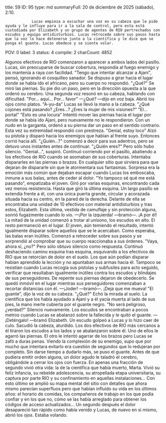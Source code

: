 title:          59
ID:             95
type:           md
summaryFull:    20 de diciembre de 2025 (sábado), 2:10.
                
                Lucas empieza a escuchar una voz en su cabeza que le pide ayuda y le influye para ir a la sala de control, pero esta está custodiada por Elizabeth y un grupo de agentes de RIO pertrechados con escudos y equipo antidisturbios. Lucas retrocede sobre sus pasos hasta que la voz lo hace detenerse junto a la científica y le dice que se ponga el guante. Lucas obedece y se siente volar.
POV:            0
label:          3
status:         4
compile:        2
charCount:      4852


Algunos efectivos de RIO comenzaron a aparecer a ambos lados del pasillo. Lucas, sin preocuparse de buscar cobertura, respondía al fuego enemigo y los mantenía a raya con facilidad.
"Tengo que intentar alcanzar a Ajani", pensó, ignorando el cosquilleo sanador.
Se dispuso a girar hacia el lugar donde se había ido el africano, pero su cuerpo no respondió.
"¿Qué?"
Se miró las piernas. Su pie dio un paso, pero en la dirección opuesta a la que ordenó su cerebro.
Una segunda voz resonó en su cabeza, hablando con dificultad.
"Por... aquí... Por... favor"
—¿Qué? —dijo en voz baja. Abrió los ojos como platos.
"A-yu-da"
Lucas se llevó la mano a la cabeza.
"¿Qué cojones está pasando? ¿Eres...? ¿Eres la mujer de mis visiones?"
"El... portal"
"Esto es una locura"
Intentó mover las piernas hacia el lugar por donde se había ido Ajani, pero nuevamente no le respondieron.
Con un nudo en la garganta, ordenó a su pierna dar un paso en el sentido contrario. Esta vez su extremidad respondió con prestreza.
"Genial, estoy loco"
Alzó su pistola y disparó hacia los enemigos que habían al frente suyo. Entonces corrió hacia allí.
"¿Quién...?" comenzó a decir para sus adentros, pero se detuvo unos instantes antes de continuar. "¿Quién eres?"
Pero sólo hubo silencio.
"Genial...", suspiró.
Continuó corriendo por el pasillo, abatiendo a los efectivos de RIO cuando se asomaban de sus coberturas. Intentaba dispararles en las piernas o brazos. En cualquier sitio que sirviera para que dejaran de dispararle sin que le atormentara sus fantasmas.
Sorpresa era la emoción más común que dejaban escapar cuando Lucas los emboscaba, inmune a sus balas, antes de ceder al dolor.
"Yo tampoco sé qué me está pasando", empatizaba el joven.
Giró por varias esquinas, encontrando cada vez menos resistencia.
Hasta que giró la última esquina.
Un largo pasillo se extendía frente a él, con una única puerta grande, circular y acorazada situada hacia su centro, en la pared de la derecha. Delante de ella se encontraba una unidad de 10 efectivos con material antidisturbios y tras estos, Elizabeth.
Esta última, vestida de camuflaje y sin protección alguna, sonrió fugazmente cuando lo vio.
—¡Por la izquierda! —bramó—. ¡A por él!
La mitad de la unidad comenzó a trotar al unísono, los escudos en alto. El resto permaneció en el lugar.
El joven, aún temiendo el resultado, intentó igualmente disparar sobre aquellos que se le acercaban.
Como esperaba, las balas eran inútiles.
Comenzó a retroceder sobre sus pasos y se sorprendió al comprobar que su cuerpo reaccionaba a sus órdenes.
"Vaya, ahora sí, ¿no?"
Pero sólo obtuvo silencio como respuesta.
Continuó deshaciendo camino esquina tras esquina, esquivando a los efectivos de RIO que se retorcían de dolor en el suelo. Los que aún podían disparar habían aprendido la lección y no apuntaban sus armas hacia él. Tampoco se resistían cuando Lucas recogía sus pistolas y subfusiles para acto seguido, verificar que resultaban igualmente inútiles contra los escudos y blindajes de sus perseguidores.
De repente sus piernas dejaron de obedecerlo. Se quedó inmóvil en el lugar mientras sus perseguidores comenzaban a recortar distancias con él.
—¡Joder! —bramó—. ¡Deja que me mueva!
"El guante", dijo la voz de su cabeza.
"¿Qué?"
Echó la mirada al suelo. La científica que los había ayudado a Ajani y a él yacía muerta al lado de sus pies, la mano inerte cubierta por el guante negro.
"No será peligroso, ¿verdad?"
Silencio nuevamente.
Los escudos se encontraban a pocos metros cuando Lucas se abalanzó sobre la fallecida y le quitó el guante.
—¡Deténgalo! —bramó Elizabeth.
Un escudo golpeó a Lucas y lo hizo caer de culo.
Sacudió la cabeza, aturdido. Los dos efectivos de RIO más cercanos a él tiraron los escudos a los lados y se abalanzaron sobre él.
Uno de ellos le agarró las piernas. El otro le intentó agarrar de los brazos pero Lucas se zafó a duras penas. Viendo la complexión de su enemigo, supo que por mucho que intentara evitarlo era cuestión de segundos que lo redujeran por completo.
Sin darse tiempo a dudarlo más, se puso el guante.
Antes de que pudiera emitir orden alguna, un dolor agudo le taladró el cerebro, obligándole a cerrar los ojos con fuerza.
En apenas una fracción de segundo vivió otra vida: la de la científica que había muerto, Marta. Vivió su feliz infancia, su rebelde adolescencia, su atropellada etapa universitaria, su captura por parte RIO y su confinamiento en aquellas instalaciones...
Con esto último se amplió su mapa mental del sitio con detalles que ahora mismo parecían superfluos pero que habían influido su vida en los últimos años: el horario de comidas, los compañeros de trabajo en los que podía confiar y en los que no, cómo se las había arreglado para obtener los códigos de acceso actualizados...
Un segundo después el dolor desapareció tan rápido como había venido y Lucas, de nuevo en si mismo, abrió los ojos.
Estaba volando.